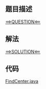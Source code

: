 ## 题目描述

[==>QUESTION<==](https://leetcode-cn.com/problems/find-center-of-star-graph/submissions/)

## 解法

[==>SOLUTION<==](https://leetcode-cn.com/problems/find-center-of-star-graph/solution/zhao-chu-xing-xing-tu-de-zhong-xin-jie-d-1xzm/)

## 代码

[FindCenter.java](https://github.com/Marshal7cc/leetcode-java/blob/master/src/graph/FindCenter.java)


